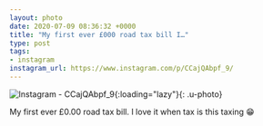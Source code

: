 ```yaml
---
layout: photo
date: 2020-07-09 08:36:32 +0000
title: "My first ever £000 road tax bill I…"
type: post
tags:
- instagram
instagram_url: https://www.instagram.com/p/CCajQAbpf_9/
---
```


![Instagram - CCajQAbpf_9](https://colinseymour.co.uk/img/CCajQAbpf_9.jpg){:loading="lazy"}{: .u-photo}

My first ever £0.00 road tax bill. I love it when tax is this taxing 😁

